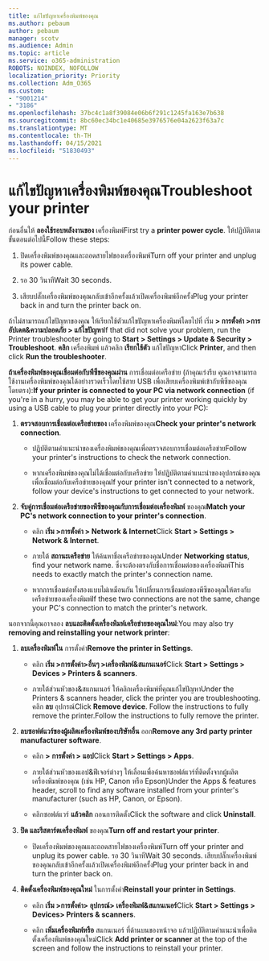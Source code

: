 ```yaml
---
title: แก้ไขปัญหาเครื่องพิมพ์ของคุณ
ms.author: pebaum
author: pebaum
manager: scotv
ms.audience: Admin
ms.topic: article
ms.service: o365-administration
ROBOTS: NOINDEX, NOFOLLOW
localization_priority: Priority
ms.collection: Adm_O365
ms.custom:
- "9001214"
- "3186"
ms.openlocfilehash: 37bc4c1a8f39084e06b6f291c1245fa163e7b638
ms.sourcegitcommit: 8bc60ec34bc1e40685e3976576e04a2623f63a7c
ms.translationtype: MT
ms.contentlocale: th-TH
ms.lasthandoff: 04/15/2021
ms.locfileid: "51830493"
---
```

# <a name="troubleshoot-your-printer"></a><span data-ttu-id="8277d-102">แก้ไขปัญหาเครื่องพิมพ์ของคุณ</span><span class="sxs-lookup"><span data-stu-id="8277d-102">Troubleshoot your printer</span></span>

<span data-ttu-id="8277d-103">ก่อนอื่นให้ **ลองใช้รอบพลังงานของ** เครื่องพิมพ์</span><span class="sxs-lookup"><span data-stu-id="8277d-103">First try a **printer power cycle**.</span></span> <span data-ttu-id="8277d-104">ให้ปฏิบัติตามขั้นตอนต่อไปนี้</span><span class="sxs-lookup"><span data-stu-id="8277d-104">Follow these steps:</span></span>

1. <span data-ttu-id="8277d-105">ปิดเครื่องพิมพ์ของคุณและถอดสายไฟของเครื่องพิมพ์</span><span class="sxs-lookup"><span data-stu-id="8277d-105">Turn off your printer and unplug its power cable.</span></span>

2. <span data-ttu-id="8277d-106">รอ 30 วินาที</span><span class="sxs-lookup"><span data-stu-id="8277d-106">Wait 30 seconds.</span></span>

3. <span data-ttu-id="8277d-107">เสียบปลั๊กเครื่องพิมพ์ของคุณกลับเข้าอีกครั้งแล้วเปิดเครื่องพิมพ์อีกครั้ง</span><span class="sxs-lookup"><span data-stu-id="8277d-107">Plug your printer back in and turn the printer back on.</span></span>

<span data-ttu-id="8277d-108">ถ้าไม่สามารถแก้ไขปัญหาของคุณ ให้เรียกใช้ตัวแก้ไขปัญหาเครื่องพิมพ์โดยไปที่ เริ่ม **> การตั้งค่า >การอัปเดต&ความปลอดภัย > แก้ไขปัญหา**</span><span class="sxs-lookup"><span data-stu-id="8277d-108">If that did not solve your problem, run the Printer troubleshooter by going to **Start > Settings > Update & Security > Troubleshoot**.</span></span> <span data-ttu-id="8277d-109">**คลิก** เครื่องพิมพ์ แล้วคลิก **เรียกใช้ตัว** แก้ไขปัญหา</span><span class="sxs-lookup"><span data-stu-id="8277d-109">Click **Printer**, and then click **Run the troubleshooter**.</span></span>

<span data-ttu-id="8277d-110">**ถ้าเครื่องพิมพ์ของคุณเชื่อมต่อกับพีซีของคุณผ่าน** การเชื่อมต่อเครือข่าย (ถ้าคุณเร่งรีบ คุณอาจสามารถใช้งานเครื่องพิมพ์ของคุณได้อย่างรวดเร็วโดยใช้สาย USB เพื่อเสียบเครื่องพิมพ์เข้ากับพีซีของคุณโดยตรง):</span><span class="sxs-lookup"><span data-stu-id="8277d-110">**If your printer is connected to your PC via network connection** (if you're in a hurry, you may be able to get your printer working quickly by using a USB cable to plug your printer directly into your PC):</span></span>

1. <span data-ttu-id="8277d-111">**ตรวจสอบการเชื่อมต่อเครือข่ายของ** เครื่องพิมพ์ของคุณ</span><span class="sxs-lookup"><span data-stu-id="8277d-111">**Check your printer's network connection**.</span></span>
    
    - <span data-ttu-id="8277d-112">ปฏิบัติตามคําแนะนําของเครื่องพิมพ์ของคุณเพื่อตรวจสอบการเชื่อมต่อเครือข่าย</span><span class="sxs-lookup"><span data-stu-id="8277d-112">Follow your printer's instructions to check the network connection.</span></span>

    - <span data-ttu-id="8277d-113">หากเครื่องพิมพ์ของคุณไม่ได้เชื่อมต่อกับเครือข่าย ให้ปฏิบัติตามคําแนะนําของอุปกรณ์ของคุณเพื่อเชื่อมต่อกับเครือข่ายของคุณ</span><span class="sxs-lookup"><span data-stu-id="8277d-113">If your printer isn't connected to a network, follow your device's instructions to get connected to your network.</span></span>

2. <span data-ttu-id="8277d-114">**จับคู่การเชื่อมต่อเครือข่ายของพีซีของคุณกับการเชื่อมต่อเครื่องพิมพ์** ของคุณ</span><span class="sxs-lookup"><span data-stu-id="8277d-114">**Match your PC's network connection to your printer's connection**.</span></span>

    - <span data-ttu-id="8277d-115">คลิก **เริ่ม >การตั้งค่า > Network & Internet**</span><span class="sxs-lookup"><span data-stu-id="8277d-115">Click **Start > Settings > Network & Internet**.</span></span>

    - <span data-ttu-id="8277d-116">ภายใต้ **สถานะเครือข่าย** ให้ค้นหาชื่อเครือข่ายของคุณ</span><span class="sxs-lookup"><span data-stu-id="8277d-116">Under **Networking status**, find your network name.</span></span> <span data-ttu-id="8277d-117">ซึ่งจะต้องตรงกับชื่อการเชื่อมต่อของเครื่องพิมพ์</span><span class="sxs-lookup"><span data-stu-id="8277d-117">This needs to exactly match the printer's connection name.</span></span>

    - <span data-ttu-id="8277d-118">หากการเชื่อมต่อทั้งสองแบบไม่เหมือนกัน ให้เปลี่ยนการเชื่อมต่อของพีซีของคุณให้ตรงกับเครือข่ายของเครื่องพิมพ์</span><span class="sxs-lookup"><span data-stu-id="8277d-118">If these two connections are not the same, change your PC's connection to match the printer's network.</span></span>

<span data-ttu-id="8277d-119">นอกจากนี้คุณอาจลอง **ลบและติดตั้งเครื่องพิมพ์เครือข่ายของคุณใหม่**:</span><span class="sxs-lookup"><span data-stu-id="8277d-119">You may also try **removing and reinstalling your network printer**:</span></span>

1. <span data-ttu-id="8277d-120">**ลบเครื่องพิมพ์ใน** การตั้งค่า</span><span class="sxs-lookup"><span data-stu-id="8277d-120">**Remove the printer in Settings**.</span></span>

    - <span data-ttu-id="8277d-121">คลิก **เริ่ม >การตั้งค่า>อื่นๆ >เครื่องพิมพ์&สแกนเนอร์**</span><span class="sxs-lookup"><span data-stu-id="8277d-121">Click **Start > Settings > Devices > Printers & scanners**.</span></span>

    - <span data-ttu-id="8277d-122">ภายใต้ส่วนหัวของ&สแกนเนอร์ ให้คลิกเครื่องพิมพ์ที่คุณแก้ไขปัญหา</span><span class="sxs-lookup"><span data-stu-id="8277d-122">Under the Printers & scanners header, click the printer you are troubleshooting.</span></span> <span data-ttu-id="8277d-123">คลิก **ลบ** อุปกรณ์</span><span class="sxs-lookup"><span data-stu-id="8277d-123">Click **Remove device**.</span></span> <span data-ttu-id="8277d-124">Follow the instructions to fully remove the printer.</span><span class="sxs-lookup"><span data-stu-id="8277d-124">Follow the instructions to fully remove the printer.</span></span>

2. <span data-ttu-id="8277d-125">**ลบซอฟต์แวร์ของผู้ผลิตเครื่องพิมพ์ของบริษัทอื่น** ออก</span><span class="sxs-lookup"><span data-stu-id="8277d-125">**Remove any 3rd party printer manufacturer software**.</span></span>

    - <span data-ttu-id="8277d-126">คลิก **> การตั้งค่า > แอป**</span><span class="sxs-lookup"><span data-stu-id="8277d-126">Click **Start > Settings > Apps**.</span></span>

    - <span data-ttu-id="8277d-127">ภายใต้ส่วนหัวของแอป&ฟีเจอร์ต่างๆ ให้เลื่อนเพื่อค้นหาซอฟต์แวร์ที่ติดตั้งจากผู้ผลิตเครื่องพิมพ์ของคุณ (เช่น HP, Canon หรือ Epson)</span><span class="sxs-lookup"><span data-stu-id="8277d-127">Under the Apps & features header, scroll to find any software installed from your printer's manufacturer (such as HP, Canon, or Epson).</span></span>

    - <span data-ttu-id="8277d-128">คลิกซอฟต์แวร์ **แล้วคลิก** ถอนการติดตั้ง</span><span class="sxs-lookup"><span data-stu-id="8277d-128">Click the software and click **Uninstall**.</span></span>

3. <span data-ttu-id="8277d-129">**ปิด และรีสตาร์ตเครื่องพิมพ์** ของคุณ</span><span class="sxs-lookup"><span data-stu-id="8277d-129">**Turn off and restart your printer**.</span></span>

    - <span data-ttu-id="8277d-130">ปิดเครื่องพิมพ์ของคุณและถอดสายไฟของเครื่องพิมพ์</span><span class="sxs-lookup"><span data-stu-id="8277d-130">Turn off your printer and unplug its power cable.</span></span> <span data-ttu-id="8277d-131">รอ 30 วินาที</span><span class="sxs-lookup"><span data-stu-id="8277d-131">Wait 30 seconds.</span></span> <span data-ttu-id="8277d-132">เสียบปลั๊กเครื่องพิมพ์ของคุณกลับเข้าอีกครั้งแล้วเปิดเครื่องพิมพ์อีกครั้ง</span><span class="sxs-lookup"><span data-stu-id="8277d-132">Plug your printer back in and turn the printer back on.</span></span>

4. <span data-ttu-id="8277d-133">**ติดตั้งเครื่องพิมพ์ของคุณใหม่** ในการตั้งค่า</span><span class="sxs-lookup"><span data-stu-id="8277d-133">**Reinstall your printer in Settings**.</span></span>

    - <span data-ttu-id="8277d-134">คลิก **เริ่ม >การตั้งค่า> อุปกรณ์> เครื่องพิมพ์&สแกนเนอร์**</span><span class="sxs-lookup"><span data-stu-id="8277d-134">Click **Start > Settings > Devices> Printers & scanners**.</span></span>
 
    - <span data-ttu-id="8277d-135">คลิก **เพิ่มเครื่องพิมพ์หรือ** สแกนเนอร์ ที่ด้านบนของหน้าจอ แล้วปฏิบัติตามคําแนะนําเพื่อติดตั้งเครื่องพิมพ์ของคุณใหม่</span><span class="sxs-lookup"><span data-stu-id="8277d-135">Click **Add printer or scanner** at the top of the screen and follow the instructions to reinstall your printer.</span></span>
